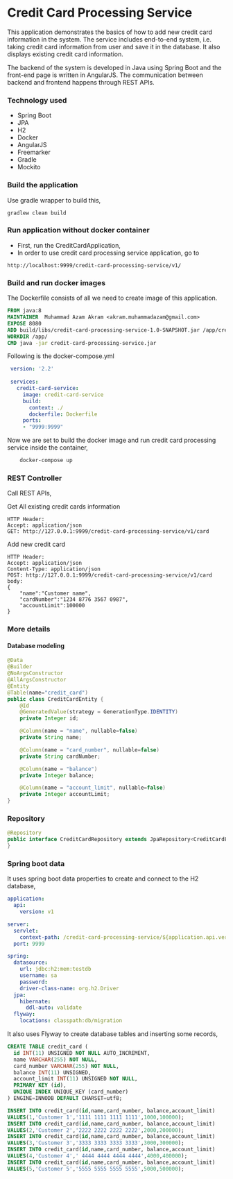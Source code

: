 # Credit Card Processing Service

This application demonstrates the basics of how to add new credit card information in the system. The service includes end-to-end system, i.e. taking credit card information from user and save it in the database. It also displays existing credit card information.

The backend of the system is developed in Java using Spring Boot and the front-end page is written in AngularJS.
The communication between backend and frontend happens through REST APIs.
### Technology used
- Spring Boot
- JPA
- H2 
- Docker
- AngularJS
- Freemarker
- Gradle
- Mockito

### Build the application

Use gradle wrapper to build this,
```
gradlew clean build
```

### Run application without docker container

- First, run the CreditCardApplication,
- In order to use credit card processing service application, go to 
```
http://localhost:9999/credit-card-processing-service/v1/
```
### Build and run docker images
The Dockerfile consists of all we need to create image of this application.
```Dockerfile
FROM java:8
MAINTAINER  Muhammad Azam Akram <akram.muhammadazam@gmail.com>
EXPOSE 8080
ADD build/libs/credit-card-processing-service-1.0-SNAPSHOT.jar /app/credit-card-processing-service.jar
WORKDIR /app/
CMD java -jar credit-card-processing-service.jar
```
Following is the docker-compose.yml
```yaml
 version: '2.2'
 
 services:
   credit-card-service:
     image: credit-card-service
     build:
       context: ./
       dockerfile: Dockerfile
     ports:
     - "9999:9999"
```
Now we are set to build the docker image and run credit card processing service inside the container,
```bash
    docker-compose up
```
### REST Controller
Call REST APIs,

Get All existing credit cards information
```
HTTP Header: 
Accept: application/json
GET: http://127.0.0.1:9999/credit-card-processing-service/v1/card
```

Add new credit card
```
HTTP Header: 
Accept: application/json
Content-Type: application/json
POST: http://127.0.0.1:9999/credit-card-processing-service/v1/card
body:
{
	"name":"Customer name",
	"cardNumber":"1234 8776 3567 0987",
	"accountLimit":100000
}
```

### More details

#### Database modeling
```java
@Data
@Builder
@NoArgsConstructor
@AllArgsConstructor
@Entity
@Table(name="credit_card")
public class CreditCardEntity {
    @Id
    @GeneratedValue(strategy = GenerationType.IDENTITY)
    private Integer id;

    @Column(name = "name", nullable=false)
    private String name;

    @Column(name = "card_number", nullable=false)
    private String cardNumber;

    @Column(name = "balance")
    private Integer balance;

    @Column(name = "account_limit", nullable=false)
    private Integer accountLimit;
}
```
### Repository
```java
@Repository
public interface CreditCardRepository extends JpaRepository<CreditCardEntity, Integer> {
}
```
### Spring boot data
It uses spring boot data properties to create and connect to the H2 database,
```yaml
application:
  api:
    version: v1

server:
  servlet:
    context-path: /credit-card-processing-service/${application.api.version}
  port: 9999

spring:
  datasource:
    url: jdbc:h2:mem:testdb
    username: sa
    password:
    driver-class-name: org.h2.Driver
  jpa:
    hibernate:
      ddl-auto: validate
  flyway:
    locations: classpath:db/migration
```
It also uses Flyway to create database tables and inserting some records,
```sql
CREATE TABLE credit_card (
  id INT(11) UNSIGNED NOT NULL AUTO_INCREMENT,
  name VARCHAR(255) NOT NULL,
  card_number VARCHAR(255) NOT NULL,
  balance INT(11) UNSIGNED,
  account_limit INT(11) UNSIGNED NOT NULL,
  PRIMARY KEY (id),
  UNIQUE INDEX UNIQUE_KEY (card_number)
) ENGINE=INNODB DEFAULT CHARSET=utf8;
```

```sql
INSERT INTO credit_card(id,name,card_number, balance,account_limit)
VALUES(1,'Customer 1','1111 1111 1111 1111',1000,100000);
INSERT INTO credit_card(id,name,card_number, balance,account_limit)
VALUES(2,'Customer 2','2222 2222 2222 2222',2000,200000);
INSERT INTO credit_card(id,name,card_number, balance,account_limit)
VALUES(3,'Customer 3','3333 3333 3333 3333',3000,300000);
INSERT INTO credit_card(id,name,card_number, balance,account_limit)
VALUES(4,'Customer 4',' 4444 4444 4444 4444',4000,400000);
INSERT INTO credit_card(id,name,card_number, balance,account_limit)
VALUES(5,'Customer 5','5555 5555 5555 5555',5000,500000);
```